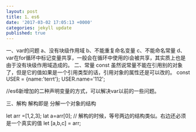 ```yaml
---
layout: post
title: 1、es6
date: '2017-03-02 17:05:13 +0000'
categories: jekyll update
published: true
---
```

一、var的问题
  a、没有块级作用域
  b、不能重复命名变量
  c、不能命名常量
  d、var在for循环中标记变量共享，一般会在循环中使用的i会被共享，其实质上也是由于没有块级作用域造成的。
二、常量 const
  虽然说常量不能在引用别的对象了，但是它的值如果是一个引用类型的话，引用对象的属性还是可以改的。
 const USER = {name:'terrt'};
 USER.name='112';
 
 //es6新增加的二种声明变量的方式，可以解决var以前的一些问题。
 
 三、解构
 解构即是 分解一个对象的结构
 
 let arr =[1,2,3];
 lat a=arr[0];
 // 解构的时候，等号两边的结构类似。右边还必须是一个真实的值
 let [a,b,c] = arr;